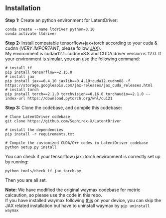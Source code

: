 ## Installation
**Step 1:** Create an python environment for LatentDriver:
```shell
conda create --name ltdriver python=3.10
conda activate ltdriver 
```
**Step 2:** Install compatable tensorflow+jax+torch according to your cuda \& cudnn (*VERY IMPORTANT*, please follow [JAX](https://jax.readthedocs.io/en/latest/installation.html)). \
My environment is cuda=12.1+cudnn=8.8 and CUDA driver version is 12.0. If your environment is simular, you can use the following command:
```shell
# install tf
pip install tensorflow==2.15.0 
# install jax
pip install jax==0.4.10 jaxlib==0.4.10+cuda12.cudnn88 -f https://storage.googleapis.com/jax-releases/jax_cuda_releases.html
# install torch
pip install torch==2.1.0 torchvision==0.16.0 torchaudio==2.1.0 --index-url https://download.pytorch.org/whl/cu121
```
**Step 3:** Clone the codebase, and compile this codebase: 
```shell
# Clone LatentDriver codebase
git clone https://github.com/Sephirex-X/LatentDriver

# install the dependencies
pip install -r requirements.txt

# Compile the customized CUDA/C++ codes in LatentDriver codebase
python setup.py install
```
You can check if your tensorflow+jax+torch environment is correctly set up by running:
```shell
python tools/check_tf_jax_torch.py
```
Then you are all set.

**Note:** We have modified the original waymax codebase for metric calcaution, so please use the code in this repo. \
 If you have installed waymax following [this](https://github.com/waymo-research/waymax) on your device, you can skip the JAX related installation but have to uninstall waymax by `pip uninstall waymax`